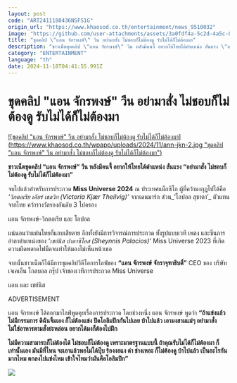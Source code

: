 ```yaml
---
layout: post
code: "ART2411180436NSFS1G"
origin_url: "https://www.khaosod.co.th/entertainment/news_9510032"
image: "https://github.com/user-attachments/assets/3a0fdf4a-5c2d-4a5c-8243-e8e941b78ccd"
title: "ขุดคลิป \"แอน จักรพงษ์\" วีน อย่ามาสั่ง ไม่ชอบก็ไม่ต้องดู รับไม่ได้ก็ไม่ต้องมา"
description: "ชาวเน็ตขุดคลิป \"แอน จักรพงษ์\" วีน หลังมีคนจี้ อยากให้ไทยได้ตำแหน่ง ลั่นแรง \"อย่ามาสั่ง ไม่ชอบก็ไม่ต้องดู รับไม่ได้ก็ไม่ต้องมา\""
category: "ENTERTAINMENT"
language: "th"
date: 2024-11-18T04:41:55.991Z
---
```


# ขุดคลิป "แอน จักรพงษ์" วีน อย่ามาสั่ง ไม่ชอบก็ไม่ต้องดู รับไม่ได้ก็ไม่ต้องมา

[![ขุดคลิป "แอน จักรพงษ์" วีน อย่ามาสั่ง ไม่ชอบก็ไม่ต้องดู รับไม่ได้ก็ไม่ต้องมา](https://www.khaosod.co.th/wpapp/uploads/2024/11/ann-jkn-2.jpg "ขุดคลิป "แอน จักรพงษ์" วีน อย่ามาสั่ง ไม่ชอบก็ไม่ต้องดู รับไม่ได้ก็ไม่ต้องมา")](https://www.khaosod.co.th/wpapp/uploads/2024/11/ann-jkn-2.jpg)

**ชาวเน็ตขุดคลิป “แอน จักรพงษ์” วีน หลังมีคนจี้ อยากให้ไทยได้ตำแหน่ง ลั่นแรง “อย่ามาสั่ง ไม่ชอบก็ไม่ต้องดู รับไม่ได้ก็ไม่ต้องมา”**

จบไปแล้วสำหรับการประกวด **Miss Universe 2024** ณ ประเทศแม็กซิโก ผู้ที่คว้ามงกุฎไปได้คือ _‘วิกตอเรีย เคียร์ เธลวิก (Victoria Kjær Theilvig)’_ จากเดนมาร์ก ส่วน_‘โอปอล สุชาตา’_ ตัวแทนจากไทย คว้ารางวัลรองอันดับ 3 ไปครอง

แอน จักรพงษ์-วิกตอเรีย และ โอปอล

แน่นอนว่าแฟนไทยก็แอบเสียดาย อีกทั้งยังมีการวิจารณ์การประกวด ทั้งรูปแบบเวที เพลง และซีนการอำลาตำแหน่งของ _‘เชย์นิส ปาลาซิโอส (Sheynnis Palacios)’_ Miss Universe 2023 ที่เกิดความผิดพลาดไฟมืดจนทำให้มองไม่เห็นหน้าเธอ

จากนั้นชาวเน็ตก็ได้มีการขุดคลิปวิดีโอการไลฟ์ของ **“แอน จักรพงษ์ จักราจุฑาธิบดิ์”** CEO ของ บริษัท เจเคเอ็น โกลบอล กรุ๊ป เจ้าของเวทีการประกวด Miss Universe

แอน และ เชย์นิส

ADVERTISEMENT

แอน จักรพงษ์ ได้ออกมาไลฟ์พูดคุยเรื่องการประกวด โดยช่วงหนึ่ง แอน จักรพงษ์ พูดว่า **“ถ้าแข่งแล้วไม่มีกรรมการ ดิฉันจิ้มเอง ก็ไม่ต้องแข่ง ปิดโอลิมปิกกันไปเลย บ้าไปแล้ว เอามงสามแม่ๆ อย่ามาสั่ง ไม่ใช่อาหารตามสั่งย่ะหล่อน อยากได้มงก็ต้องไปฝึก**

**ไม่มีความสามารถก็ไม่ต้องได้ ไม่ชอบก็ไม่ต้องดู เพราะมาตรฐานแบบนี้ ถ้าคุณรับไม่ได้ก็ไม่ต้องมา ก็เท่านั้นเอง มันมีที่ไหน จะเอาแล้วพอไม่ได้ปุ๊บ ร้องงอแง ด่า ช่างเหอะ ก็ไม่ต้องดู บ้าไปแล้ว เป็นอะไรกันมากไหม ตกลงไปแข่งไหม เข้าใจไหมว่ามันคือโอลิมปิก”**

![](https://www.khaosod.co.th/wpapp/uploads/2024/11/clipboard5-horz-696x486.jpg)